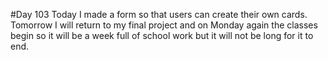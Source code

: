 #Day 103
Today I made a form so that users can create their own cards.
Tomorrow I will return to my final project and on Monday again the classes begin so it will be a week full of school work but it will not be long for it to end.